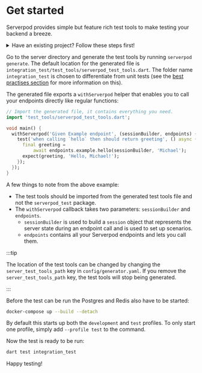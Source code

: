 # Get started

Serverpod provides simple but feature rich test tools to make testing your backend a breeze.

<details>
<summary> Have an existing project? Follow these steps first!</summary>
<p>
For existing projects, a few extra things need to be done:
1. Add the `server_test_tools_path` key to `config/generator.yaml`. Without this key, the test tools file is not generated. The default location for the generated file is `integration_test/test_tools/serverpod_test_tools.dart`, but this can be set to any path (though should be outside of `lib` as per Dart's test conventions).

2. New projects now come with a test profile in `docker-compose.yaml`. This is not strictly mandatory, but is recommended to ensure that the testing state is never polluted. Add the snippet below to the `docker-compose.yaml` file in the server directory:

```yaml
# Test services
postgres_test:
  image: postgres:16.3
  ports:
    - '9090:5432'
  environment:
    POSTGRES_USER: postgres_test
    POSTGRES_DB: projectname_test
    POSTGRES_PASSWORD: "<insert database test password>"
  volumes:
    - projectname_data:/var/lib/postgresql/data
  profiles:
    - '' # Default profile
    - test
redis_test:
  image: redis:6.2.6
  ports:
    - '9091:6379'
  command: redis-server --requirepass "<insert redis test password>"
  environment:
    - REDIS_REPLICATION_MODE=master
  profiles:
    - '' # Default profile
    - test
```

<details>
<summary>Or copy the complete file here.</summary>
<p>

```yaml
services:
  # Development services
  postgres:
    image: postgres:16.3
    ports:
      - '8090:5432'
    environment:
      POSTGRES_USER: postgres
      POSTGRES_DB: projectname
      POSTGRES_PASSWORD: "<insert database development password>"
    volumes:
      - projectname_data:/var/lib/postgresql/data
    profiles:
      - '' # Default profile
      - dev
  redis:
    image: redis:6.2.6
    ports:
      - '8091:6379'
    command: redis-server --requirepass "<insert redis development password>"
    environment:
      - REDIS_REPLICATION_MODE=master
    profiles:
      - '' # Default profile
      - dev

  # Test services
  postgres_test:
    image: postgres:16.3
    ports:
      - '9090:5432'
    environment:
      POSTGRES_USER: postgres_test
      POSTGRES_DB: projectname_test
      POSTGRES_PASSWORD: "<insert database test password>"
    volumes:
      - projectname_data:/var/lib/postgresql/data
    profiles:
      - '' # Default profile
      - test
  redis_test:
    image: redis:6.2.6
    ports:
      - '9091:6379'
    command: redis-server --requirepass "<insert redis test password>"
    environment:
      - REDIS_REPLICATION_MODE=master
    profiles:
      - '' # Default profile
      - test

volumes:
  projectname_data:
```

</p>
</details>
3. Create a `test.yaml` file and add it to the `config` directory:

```yaml
# This is the configuration file for your local test environment. By
# default, it runs a single server on port 8090. To set up your server, you will
# need to add the name of the database you are connecting to and the user name.
# The password for the database is stored in the config/passwords.yaml.
#
# When running your server locally, the server ports are the same as the public
# facing ports.

# Configuration for the main API test server.
apiServer:
  port: 9080
  publicHost: localhost
  publicPort: 9080
  publicScheme: http

# Configuration for the Insights test server.
insightsServer:
  port: 9081
  publicHost: localhost
  publicPort: 9081
  publicScheme: http

# Configuration for the web test server.
webServer:
  port: 9082
  publicHost: localhost
  publicPort: 9082
  publicScheme: http

# This is the database setup for your test server.
database:
  host: localhost
  port: 9090
  name: projectname_test
  user: postgres

# This is the setup for your Redis test instance.
redis:
  enabled: false
  host: localhost
  port: 9091
```

4. Add this entry to `config/passwords.yaml`

```yaml
test:
  database: '<insert database test password>'
  redis: '<insert redis test password>'
```

That's it, the project setup should be ready to start using the test tools!
</p>
</details>

Go to the server directory and generate the test tools by running `serverpod generate`. The default location for the generated file is `integration_test/test_tools/serverpod_test_tools.dart`. The folder name `integration_test` is chosen to differentiate from unit tests (see the [best practises section](best-practises#unit-integration) for more information on this).

The generated file exports a `withServerpod` helper that enables you to call your endpoints directly like regular functions:

```dart
// Import the generated file, it contains everything you need.
import 'test_tools/serverpod_test_tools.dart';

void main() {
  withServerpod('Given Example endpoint', (sessionBuilder, endpoints) {
    test('when calling `hello` then should return greeting', () async {
      final greeting =
          await endpoints.example.hello(sessionBuilder, 'Michael');
      expect(greeting, 'Hello, Michael!');
    });
  });
}
```

A few things to note from the above example:

- The test tools should be imported from the generated test tools file and not the `serverpod_test` package.
- The `withServerpod` callback takes two parameters: `sessionBuilder` and `endpoints`.
  - `sessionBuilder` is used to build a `session` object that represents the server state during an endpoint call and is used to set up scenarios.
  - `endpoints` contains all your Serverpod endpoints and lets you call them.

:::tip

The location of the test tools can be changed by changing the  `server_test_tools_path` key in `config/generator.yaml`. If you remove the `server_test_tools_path` key, the test tools will stop being generated.

:::

Before the test can be run the Postgres and Redis also have to be started:

```bash
docker-compose up --build --detach
```

By default this starts up both the `development` and `test` profiles. To only start one profile, simply add `--profile test` to the command.

Now the test is ready to be run:

```bash
dart test integration_test
```

Happy testing!
